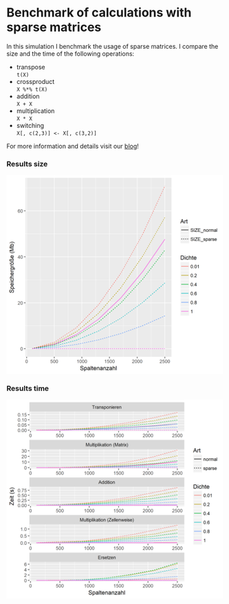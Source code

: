 # Benchmark of calculations with sparse matrices

In this simulation I benchmark the usage of sparse matrices. I compare the size and the time of the following operations:

- transpose <br/>
`t(X)`
- crossproduct <br/>
`X %*% t(X)`
- addition <br/>
`X + X`
- multiplication <br/>
`X * X`
- switching <br/>
`X[, c(2,3)] <- X[, c(3,2)]`

For more information and details visit our [blog](https://www.statworx.com/de/blog/sparse-matrizen-wann-sollte-man-sie-nutzen/)!



### Results size

<img src="plots/sparse-normal-speichergroesse.png" align="center"/>

### Results time

<img src="plots/sparse-normal-matrixoperation.png" align="center"/>


